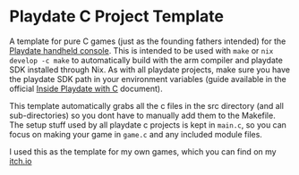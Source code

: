# Playdate C Project Template

A template for pure C games (just as the founding fathers intended) for the [Playdate handheld console](https://play.date). This is intended to be used with `make` or `nix develop -c make` to automatically build with the arm compiler and playdate SDK installed through Nix. As with all playdate projects, make sure you have the playdate SDK path in your environment variables (guide available in the official [Inside Playdate with C](https://sdk.play.date/2.4.2/Inside%20Playdate%20with%20C.html#_set_playdate_sdk_path_environment_variable) document).

This template automatically grabs all the c files in the src directory (and all sub-directories) so you dont have to manually add them to the Makefile. The setup stuff used by all playdate c projects is kept in `main.c`, so you can focus on making your game in `game.c` and any included module files.

I used this as the template for my own games, which you can find on my [itch.io](https://redpenguin777.itch.io)
